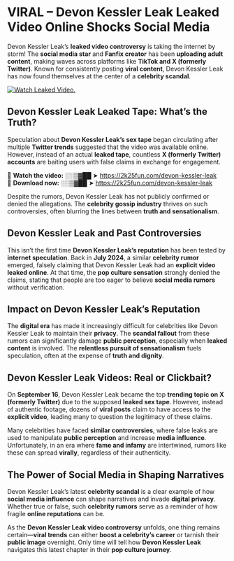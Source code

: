 # VIRAL – Devon Kessler Leak Leaked Video Online Shocks Social Media 

Devon Kessler Leak’s **leaked video controversy** is taking the internet by storm! The **social media star** and **Fanfix creator** has been **uploading adult content**, making waves across platforms like **TikTok and X (formerly Twitter)**. Known for consistently posting **viral content**, Devon Kessler Leak has now found themselves at the center of a **celebrity scandal**.  

[![Watch Leaked Video.](https://miro.medium.com/v2/resize:fit:828/format:webp/1*cilzJN44JGOrTw9NJCrNHA.gif "Watch Leaked Video")](https://2k25fun.com/devon-kessler-leak)

## **Devon Kessler Leak Leaked Tape: What’s the Truth?**  
Speculation about **Devon Kessler Leak’s sex tape** began circulating after multiple **Twitter trends** suggested that the video was available online. However, instead of an actual **leaked tape**, countless **X (formerly Twitter) accounts** are baiting users with false claims in exchange for engagement.  

🔹 **Watch the video:** ░░▒▓██ ➤ https://2k25fun.com/devon-kessler-leak  
🔹 **Download now:** ░░▒▓██ ➤ https://2k25fun.com/devon-kessler-leak  

Despite the rumors, Devon Kessler Leak has not publicly confirmed or denied the allegations. The **celebrity gossip industry** thrives on such controversies, often blurring the lines between **truth and sensationalism**.  

## **Devon Kessler Leak and Past Controversies**  
This isn’t the first time **Devon Kessler Leak’s reputation** has been tested by **internet speculation**. Back in **July 2024**, a similar **celebrity rumor** emerged, falsely claiming that Devon Kessler Leak had an **explicit video leaked online**. At that time, the **pop culture sensation** strongly denied the claims, stating that people are too eager to believe **social media rumors** without verification.  

## **Impact on Devon Kessler Leak’s Reputation**  
The **digital era** has made it increasingly difficult for celebrities like Devon Kessler Leak to maintain their **privacy**. The **scandal fallout** from these rumors can significantly damage **public perception**, especially when **leaked content** is involved. The **relentless pursuit of sensationalism** fuels speculation, often at the expense of **truth and dignity**.  

## **Devon Kessler Leak Videos: Real or Clickbait?**  
On **September 16**, Devon Kessler Leak became the top **trending topic on X (formerly Twitter)** due to the supposed **leaked sex tape**. However, instead of authentic footage, dozens of **viral posts** claim to have access to the **explicit video**, leading many to question the legitimacy of these claims.  

Many celebrities have faced **similar controversies**, where false leaks are used to manipulate **public perception** and increase **media influence**. Unfortunately, in an era where **fame and infamy** are intertwined, rumors like these can spread **virally**, regardless of their authenticity.  

## **The Power of Social Media in Shaping Narratives**  
Devon Kessler Leak’s latest **celebrity scandal** is a clear example of how **social media influence** can shape narratives and invade **digital privacy**. Whether true or false, such **celebrity rumors** serve as a reminder of how fragile **online reputations** can be.  

As the **Devon Kessler Leak video controversy** unfolds, one thing remains certain—**viral trends** can either **boost a celebrity’s career** or tarnish their **public image** overnight. Only time will tell how **Devon Kessler Leak** navigates this latest chapter in their **pop culture journey**. 